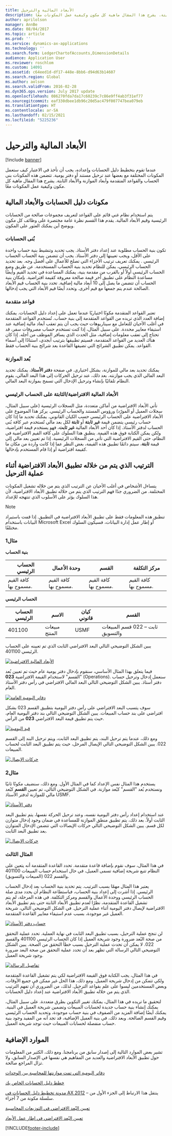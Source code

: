 ```yaml
---
title: الأبعاد المالية والترحيل
description: عندما تقوم بتخطيط دليل الحسابات وإعداده، يجب أن تأخذ في الاعتبار كيف ستعمل المكونات المختلفة مع بعضها عند ترحيل مستند أو دفتر يومية. تتضمن هذه المكونات بنى الحساب والقواعد المتقدمة وأبعاد الموازنة والأبعاد الثابتة. يشرح هذا المقال ماهية كل مكون وكيفية عمل المكونات معًا.
author: aprilolson
manager: AnnBe
ms.date: 08/04/2017
ms.topic: article
ms.prod: ''
ms.service: dynamics-ax-applications
ms.technology: ''
ms.search.form: LedgerChartofAccounts,DimensionDetails
audience: Application User
ms.reviewer: roschlom
ms.custom: 14091
ms.assetid: c64eed1d-df17-448e-8bb6-d94d63b14607
ms.search.region: Global
ms.author: aolson
ms.search.validFrom: 2016-02-28
ms.dyn365.ops.version: July 2017 update
ms.openlocfilehash: 086270fda7da17c60239c7c86e9ff4ab3f31ef77
ms.sourcegitcommit: eaf330dbee1db96c20d5ac479f007747bea079eb
ms.translationtype: HT
ms.contentlocale: ar-SA
ms.lasthandoff: 02/15/2021
ms.locfileid: "5225236"
---
```

# <a name="financial-dimensions-and-posting"></a>الأبعاد المالية والترحيل 

[!include [banner](../includes/banner.md)]

عندما تقوم بتخطيط دليل الحسابات وإعداده، يجب أن تأخذ في الاعتبار كيف ستعمل المكونات المختلفة مع بعضها عند ترحيل مستند أو دفتر يومية. تتضمن هذه المكونات بنى الحساب والقواعد المتقدمة وأبعاد الموازنة والأبعاد الثابتة. يشرح هذا المقال ماهية كل مكون وكيفية عمل المكونات معًا.

## <a name="chart-of-accounts-and-financial-dimension-components"></a>مكونات دليل الحسابات والأبعاد المالية

يتم استخدام نظام غني قائم على القواعد لتعريف مجموعات صالحة من الحسابات الرئيسية وقيم الأبعاد المالية. يقدم هذا القسم نظرة عامة مختصرة على وظائف كل مكون ويوضح أين يمكنك العثور على المكون.

### <a name="account-structures"></a>بُنى الحسابات

تكون بنية الحساب مطلوبة عند إعداد دفتر الأستاذ. يجب تحديد وتنشيط بنية حساب واحدة على الأقل، ويجب تعيينها إلى دفتر الأستاذ. يجب أن تتضمن بنية الحساب الحساب الرئيسي . يمكنك تعريف ترتيب الأجزاء التي تصلح للأعمال على أفضل وجه. بعد تحديد الحساب الرئيسي، يمكن للنظام تحديد بنية الحساب المستخدمة. عن طريق وضع الحساب الرئيسي أولاً أو بالقرب من مقدمة بنية، يمكنك المساعدة في تحديد القيم وأيضًا مساعدة النظام على تطبيق آخر قيمة صالحة معروفة كقيمة افتراضية. بإمكان بنية الحساب أن تتضمن ما يصل إلى 10 أبعاد مالية إضافية.‬ تحدد بنية الحساب قيم الأبعاد الصالحة عندم يتم جمعها مع قيم أخرى. وتحدد أيضًا قيم الأبعاد التي يجب إدخالها.

### <a name="advanced-rules"></a>قواعد متقدمة

تعتبر القواعد المتقدمة مكونًا اختياريًا عندما تعمل على إعداد دليل الحسابات. يمكنك إضافة العدد الذي تريده من القواعد المتقدمة إلى بنية حساب. تُستخدم القواعد المتقدمة في أغلب الأحيان للتعامل مع سيناريوهات حيث يجب أن يتم تعقب أبعاد مالية إضافية عند استيفاء معايير محددة. على سبيل المثال، إذا كنت تستخدم حساب مصروفات سفر، قد تحتاج إلى تعقب معلومات إضافية، مثل الحدث الذي يسافر الموظف من أجله. إذا كان هناك العديد من القواعد المتقدمة، فسيتم تطبيقها بترتيب أبجدي، استنادًا إلى أسماء القواعد. يمكن تطبيق الشرائح التي تضيفها القاعدة بعد شرائح بنية الحساب فقط.

### <a name="balancing-dimension"></a>بُعد الموازنة

يمكنك تحديد بعد مالي للموازنة، بشكل اختياري. في صفحة **دفتر الأستاذ**، يمكنك تحديد البعد المالي الذي يجب موازنته. بعد ذلك، عند ترحيل الحركات إلى هذا البعد المالي، يقوم النظام تلقائيًا بإنشاء وترحيل الإدخال التي تسمح بموازنة البعد المالي.

### <a name="defaultfixed-financial-dimensions-on-the-main-account"></a>الأبعاد المالية الافتراضية/الثابتة على الحساب الرئيسي

تأتي الأبعاد الافتراضية من أماكن متعددة، مثل السجلات الرئيسية (على سبيل المثال، سجلات العميل أو المورّد) ورؤوس المستند والحساب الرئيسي. يركز هذا الموضوع على الأبعاد الافتراضية على الحساب الرئيسي حسب الكيان القانوني. يمكنك تحديد ما إذا كان حساب رئيسي يتضمن قيمة **غير ثابتة** أو **ثابتة** لكل بعد مالي تُستخدم عبر كافة بُنى الحساب‬ لدفتر الأستاذ. إذا كان أحد الأبعاد المالية **غير ثابت**، فهو يستخدم قيمة افتراضية، ولكن يمكن الكتابة فوق هذه القيمة. ينطبق هذا السلوك على كافة القيم الافتراضية في النظام، حتى القيم الافتراضية التي تأتي من السجلات الرئيسية. إذا تم تعيين بعد مالي إلى قيمة **ثابتة**، سيتم دائمًا تطبيق هذه القيمة، بغض النظر عما إذا كانت واردة من مكان ما كقيمة افتراضية أو إذا قام المستخدم بإدخالها.

## <a name="order-in-which-default-dimensions-are-applied-during-posting"></a>الترتيب الذي يتم من خلاله تطبيق الأبعاد الافتراضية أثناء عملية الترحيل

يتساءل الأشخاص في أغلب الأحيان عن الترتيب الذي يتم من خلاله تشغيل المكونات المختلفة. من الضروري جدًا فهم الترتيب الذي يتم من خلاله تطبيق الأبعاد الافتراضية، لأن هذا السلوك يؤثر على الأسلوب الذي تنتهجه للإعداد.

> [!NOTE]
> تنطبق هذه المعلومات فقط على تطبيق الأبعاد الافتراضية في التطبيق. إذا قمت باستيراد البيانات باستخدام Microsoft Excel أو إطار عمل إدارة البيانات، فسيكون السلوك مختلفًا.

### <a name="example-1"></a>مثال1

**بنية الحساب**

| الحساب الرئيسي            | وحدة الأعمال           | القسم              | مركز التكلفة             |
|-------------------------|-------------------------|-------------------------|-------------------------|
| كافة القيم مسموح بها. | كافة القيم مسموح بها. | كافة القيم مسموح بها. | كافة القيم مسموح بها. |

**الحساب الرئيسي**

| الحساب الرئيسي | الاسم          | كيان قانوني | القسم                                 |
|--------------|---------------|--------------|--------------------------------------------|
| 401100       | مبيعات المنتج | USMF         | ثابت – 022 قسم المبيعات والتسويق |

يبين الشكل التوضيحي التالي البعد الافتراضي الثابت الذي تم تعيينه على الحساب الرئيسي 401100.

[![الأبعاد المالية الافتراضية](./media/default-dimensions.png)](./media/default-dimensions.png)

فيما يتعلق بهذا المثال الأساسي، سنقوم بإدخال دفتر يومية عام حيث تم تعيين بُعد "القسم" لاستخدام القيمة الافتراضية **023** (Operations). سنعمل إدخال وترحيل حساب دفتر أستاذ. يبين الشكل التوضيحي التالي البعد المالي الافتراضي في رأس دفتر الأستاذ العام.

[![دفاتر اليومية العامة](./media/general-journal.png)](./media/general-journal.png)

سوف يتسبب البعد الافتراضي على رأس دفتر اليومية بتطبيق القسم 023 بشكل افتراضي على بند حساب المبيعات. يبين الشكل التوضيحي التالي بند دفتر اليومية العام، حيث يتم تطبيق قيمة البعد الافتراضي **023** من الرأس.

[![قيد اليومية](./media/journal-voucher.png)](./media/journal-voucher.png)

ومع ذلك، عندما يتم ترحيل البند، يتم تطبيق البعد الثابت، ويتم ترحيل البند إلى القسم 022. يبين الشكل التوضيحي التالي الإيصال المرحل، حيث يتم تطبيق البعد الثابت لحساب المبيعات.

[![حركات الإيصال](./media/voucher-transactions.png)](./media/voucher-transactions.png)

### <a name="example-2"></a>مثال2

يستخدم هذا المثال نفس الإعداد كما في المثال الأول. ومع ذلك، سنضيف مكونًا ثانيًا ونستخدم بُعد "القسم" كبُعد موازنة. في الشكل التوضيحي التالي، تم تعيين **القسم** كبُعد مالي للموازنة لدفتر الأستاذ USMF.

[![دفتر الأستاذ](./media/ledger.png)](./media/ledger.png)

عند استخدام إعداد رأس دفتر اليومية نفسه، وعند ترحيل الحركة نفسها، يتم تطبيق البعد الثابت أولاً. بعد ذلك، يتم تطبيق منطق الموازنة للمساعدة في ضمان وجود إدخال متوازن لكل قسم. يبين الشكل التوضيحي التالي حركات الإيصالات التي تتضمن الإدخال المتوازن بعد تطبيق البعد الثابت.

[![حركات الإيصال](./media/voucher-transactions2.png)](./media/voucher-transactions2.png)

### <a name="example-3"></a>المثال الثالث

في هذا المثال، سوف نقوم بإضافة قاعدة متقدمة. تحدد القاعدة المتقدمة أنه يتعين على النظام تتبع شريحة إضافية تسمى العميل، في حال استخدام حساب المبيعات 401100 والقسم 022 (المبيعات والتسويق).

يعتبر هذا المثال مهمًا بسبب الترتيب. يتم تحديد بنية الحساب بعد إدخال الحساب الرئيسي. إذا أشرت إلى إعداد بنية الحساب، فباستطاعة النظام أن يحدد مدى صلة الحساب الرئيسي ووحدة الأعمال والقسم ومركز التكلفة. في هذه المرحلة، لم يتم تشغيل القاعدة المتقدمة، نظرًا لعدم تطبيق الأبعاد الثابتة حتى يتم تطبيق الأبعاد الافتراضية لإيصال دفتر اليومية أثناء عملية الترحيل. في الشكل التوضيحي التالي، شريحة العميل غير موجودة، بسبب عدم استيفاء معايير القاعدة المتقدمة.

[![حساب دفتر الأستاذ](./media/drop-down.png)](./media/drop-down.png)

لن تنجح عملية الترحيل، بسبب تطبيق البعد الثابت في نهاية العملية. تحدد عملية التحقق من صحة البُعد ضرورة وجود شريحة العميل إذا كان الحساب الرئيسي 401100 والقسم 022. لا يمكن أن تحدث عملية الترحيل بسبب خطأ التحقق من الصحة. يبين الشكل التوضيحي التالي الرسالة التي تظهر بعد أن تحدد عملية التحقق من صحة البعد ضرورة وجود شريحة العميل.

[![تفاصيل الرسالة](./media/message.png)](./media/message.png)

في هذا المثال، يجب الكتابة فوق القيمة الافتراضية لكي يتم تشغيل القاعدة المتقدمة ولكي تتمكن من إدخال شريحة العميل. ومع ذلك، هذا الحل غير ممكن في جميع الأوقات، وبعض المستخدمين ليسوا على علم بقواعد الترحيل. لذلك، من الضروري أن تفهم الترتيب الذي يتم من خلاله تطبيق الأبعاد الافتراضية عند إعداد دليل الحسابات.

لتحقيق ما تريده في هذا المثال، يمكنك تغيير التكوين بطرق متعددة. على سبيل المثال، يمكنك إنشاء بنية حساب جديدة لحسابات المبيعات وتضمين شريحة العميل في البنية. يمكنك أيضًا إضافة المزيد من الصفوف في بنية حساب موجودة، وتحديد الحساب الرئيسي وقيم القسم الصالحة. وبعد ذلك، في بنية العميل الإضافية، قد تجد أنه من المفيد وجود بنية حساب منفصلة لحسابات المبيعات حيث توجد شريحة العميل.

## <a name="additional-resources"></a>الموارد الإضافية 

تشير بعض الموارد التالية إلى إصدار سابق من برنامجنا. ومع ذلك، الكثير من المعلومات حول تطبيق الأبعاد الافتراضية والعديد من المفاهيم هي نفسها في الإصدار السابق، ولا تزال المراجع صالحة.

[دفاتر اليومية التي تمت موازنتها للمحاسبة بين الوحدات](example-balanced-journals-interunit-accounting.md)

[خطط دليل الحسابات الخاص بك](plan-chart-of-accounts.md) 

[مدونة تخطيط دليل الحسابات في AX 2012](https://blogs.msdn.microsoft.com/axsa/2014/06/12/planning-your-chart-of-accounts-in-ax-2012-part-1-of-7/) – ينتقل هذا الارتباط إلى الجزء الأول من سلسلة مكونة من 7 أجزاء.

[تعيين البُعد الافتراضي في التوزيعات المحاسبية](https://blogs.msdn.microsoft.com/ax_gfm_framework_team_blog/2013/12/16/dimension-defaulting-in-accounting-distributions-part-1-introduction/)

[تعيين البُعد الافتراضي في إطار عمل الأبعاد](https://docs.microsoft.com/archive/blogs/ax_gfm_framework_team_blog/dimension-defaulting-part-1-financial-dimensions-discovery)


[!INCLUDE[footer-include](../../includes/footer-banner.md)]